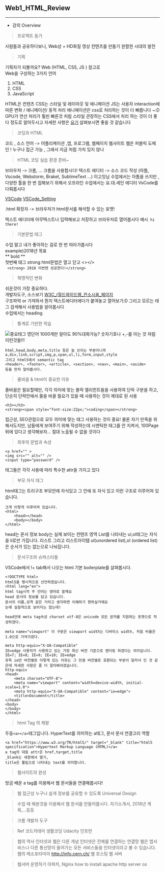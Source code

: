 ## Web1_HTML_Review
---

* 강의 Overview
> 프로젝트 동기

사람들과 공유하다보니,
 Web상 + HD화질 영상 컨텐츠를 만들기 원할한 시대의 발전

> 기획

기획자가 되볼까요?
Web (HTML, CSS, JS )
참고로</br>
Web을 구성하는 3가지 언어

 1. HTML
 1. CSS
 1. JavaScript

HTML은 컨텐츠
CSS는 스타일 및 레이아웃 및 애니메이션
JS는 사용자 interaction에 따른 변화 / 애니메이션/ 동적 처리
애니매이션은 css로 처리하는 것이 더 빠릅니다 ~:D
GPU가 연산 처리가 훨씬 빠른것 처럼 스타일 관장하는 CSS에서 처리 하는 것이 더 좋다 정도로 알아두시고 자세한 사항은
[요기](https://www.html5rocks.com/ko/tutorials/speed/high-performance-animations/)
살펴보시면 좋을 것 같습니다

> 코딩과 HTML

코드 , 소스 언어 -> 어플리케이션 ,앱, 프로그램, 웹페이지 웹사이트
웹은 퍼블릭 도메인 !
누구나 접근 가능 , 그래서 지금 처럼 가치 있지 않나

> HTML 코딩 실습 환경 준비~

브라우저 -> 크롬, ... 크롬을 사용합시다!
텍스트 에디터 -> 소스 코드 작성
(아톰, Vscode, Webstorm, Braket, SublimeText ...)
이고잉님 수업에서는 아톰을 쓰지만 , 다양한 툴을 한 번 접해보기 위해서
오프라인 수업에서는 요.대.세인 에디터 VsCode를 다뤄봅시다 

[VSCode](https://code.visualstudio.com/)
[VSCode_Setting](VSCodeSetting.md)

.html 확장자 -> 브라우저가 html문서를 해석할 수 있는 포맷!

텍스트 에디터에 아무텍스트나 입력해보고 저장하고 브라우저로 열어봅시다 예시```
hi there!```

> 기본문법 태그

수업 말고 내가 좋아하는 걸로 한 번 따라가봅시다</br>
example)2018년 목표</br>
** bold **</br>
첫번째 태그 strong html문법은 열고 닫고 <></></br>```
<strong> 2018 이번엔 성공한다!</strong>```

> 혁명적인 변화

쉬운것이 가장 중요하다. </br>
개발자도구, 소스보기 [W3C_(월드와이드웹_컨소시옴_페이지](https://www.w3.org/)</br>
구조파악 or
가져와서 뭔지 텍스트에디터에다가 붙여놓고 열어보기:D
그리고 모르는 태그 검색해서 사용법을 알아봅시다</br>
수업에서는 heading

> 통계로 기반한 학습

![중요태그](https://s3-ap-northeast-2.amazonaws.com/opentutorials-user-file/module/3135/7624.png)
영단어 1000개만 알아도 90%대화가능?
숫자기호나 +,-를 아는 것 처럼 이런것들!!!
```
html,head,body,meta,title 등은 늘 쓰이는 부분이니까
a,div,link,script,img,p,span,ul,li,form,input,style 
그리고 html5에서 semantic tag
<header>, <footer>, <article>, <section>, <nav>, <main>, <aside>
등을 먼저 알아봅시다.

```

> 줄바꿈 & html이 중요한 이유

줄바꿈은 필요할때만, 각각 의미에 맞는 블락 엘리먼트들을 사용하여 단락 구분을 하고, 단순히 단락안에서 줄을 바꿀 필요가 있을 때 사용하는 것이 제대로 된 사용
```
<h3></h3>
<strong><span style="font-size:22px;">coding</span></strong>
```
접근성, SEO관점으로 모두 의미에 맞는 태그 사용하는 것이 중요!
물론 자기 만족을 위해서도지만, 남들에게 보여주기 위해 작성하는데 시멘틱한 태그를 안 지켜서, 100Page뒤에 있다고 생각해보자... 절대 노출될 수 없을 것이다

> 최후의 문법과 속성

```
<a href="" >
<img src="" alt="" />
<input type="password" />
```
태그들은 각각 사용에 따라 특수한 attr을 가지고 있다

> 부모 자식 태그

html태그는 트리구조 부모안에 자식있고 그 안에 또 자식 있고 이런 구조로 이루어져 있습니다.
```
크게 이렇게 이루어져 있습니다.
<html>
    <head></head>
    <body></body>
</html>
```
head는 문서 정보 body는 실제 보이는 컨텐츠 영역
List를 나타내는 ul,ol태그는 자식을 li로만 가집니다.
리스트 그리고 리스트아이템
ul(unordered list),ol (ordered list)은 순서가 있는 없는으로 나눠집니다.

> 문서구조와 슈퍼스타들

VSCode에서 !+ tab해서 나오는 html 기본 boilerplate를 살펴봅시다.
```
<!DOCTYPE html>
html5을 명시적으로 선언하겠습니다.
<html lang="en">
html tag시작 주 언어는 영어로 쓸께요
head 문서의 정보를 담고 있습니다.
문서의 이름,성격 같은 거라고 생각하면 이해하기 편하실거에요
눈에 실질적으로 보이지는 않는데!

head안에 meta tag속성 charset utf-8은 unicode 모든 문자를 지원하는 포맷으로 작성하겠다.

meta name="viewport" 이 구문은 viewport width는 디바이스 width, 처음 비율은 1.0으로 가져가겠다.

meta http-equiv="X-UA-Compatible"
IE=edge 사용자가 사용하고 있는 가장 최신 버전 기준으로 렌더링 하겠다는 의미입니다.
IE=7; IE=8; IE=9; IE=10; IE=edge
유독 ie만 버전별로 이렇게 있는 이유는 그 만큼 버전별로 호환되는 부분이 달라서 인 것 같은데 자세한 사항은 좀 더 알아봐야겠습니다.
http-equiv
<head>
    <meta charset="UTF-8">
    <meta name="viewport" content="width=device-width, initial-scale=1.0">
    <meta http-equiv="X-UA-Compatible" content="ie=edge">
    <title>Document</title>
</head>
<body>
</body>
</html>

```
> html Tag 의 제왕

두둥```<a></a>```태그입니다.
HyperText를 의미하는 a태그, 문서 문서 연결고리 역할
```
<a href="https://www.w3.org/TR/html5/" target="_blank" title="html5 specification">Hypertext Markup Language (HTML)</a>
a tag의 대표 attr은 href,target,title
_blank는 새창에서 열기,
title은 툴팁으로 나타내는 text를 의미합니다.
``` 

> 웹사이트의 완성

방금 배운 a tag를 이용해서 웹 문서들을 연결해봅시다!

> 웹 접근성
누구나 쉽게 정보를 공유할 수 있도록 Universal Design

> 수업 때 해본것을 이용해서 웹 문서를 만들어봅시다.
자기소개서, 2018년 계획,...등등

> 크롬 개발자 도구 

> Ref
코드카데미 
생활코딩 
Udacity 
인프런 

> 웹의 역사 
인터넷과 웹은 다른 개념 
인터넷은 전체를 연결하는 연결망 
웹은 앱서비스나 다른 통신망이 들어가는 모든 서비스들을 인터넷이라고 볼 수 있습니다.
웹의 메소포타미아 
http://info.cern.ch/
웹 호스팅
웹 서버

>  웹서버 운영하기
아파치, Nginx
how to install apache http server os